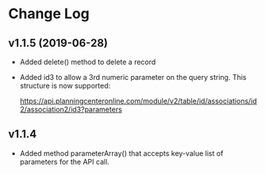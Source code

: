 # Change Log

## v1.1.5 (2019-06-28)
- Added delete() method to delete a record
- Added id3 to allow a 3rd numeric parameter on the query string.  This structure is now supported:

	https://api.planningcenteronline.com/module/v2/table/id/associations/id2/association2/id3?parameters

## v1.1.4
- Added method parameterArray() that accepts key-value list of parameters for the API call.
